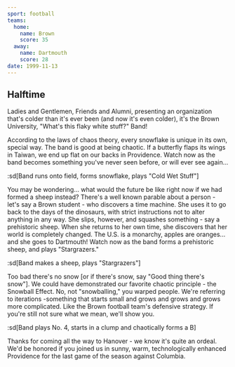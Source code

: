 ```yaml
---
sport: football
teams:
  home:
    name: Brown
    score: 35
  away:
    name: Dartmouth
    score: 28
date: 1999-11-13
---
```


## Halftime

Ladies and Gentlemen, Friends and Alumni, presenting an organization that's colder than it's ever been (and now it's even colder), it's the Brown University, "What's this flaky white stuff?" Band!

According to the laws of chaos theory, every snowflake is unique in its own, special way. The band is good at being chaotic. If a butterfly flaps its wings in Taiwan, we end up flat on our backs in Providence. Watch now as the band becomes something you've never seen before, or will ever see again...

:sd[Band runs onto field, forms snowflake, plays "Cold Wet Stuff"]

You may be wondering... what would the future be like right now if we had formed a sheep instead? There's a well known parable about a person - let's say a Brown student - who discovers a time machine. She uses it to go back to the days of the dinosaurs, with strict instructions not to alter anything in any way. She slips, however, and squashes something - say a prehistoric sheep. When she returns to her own time, she discovers that her world is completely changed. The U.S. is a monarchy, apples are oranges... and she goes to Dartmouth! Watch now as the band forms a prehistoric sheep, and plays "Stargrazers."

:sd[Band makes a sheep, plays "Stargrazers"]

Too bad there's no snow [or if there's snow, say "Good thing there's snow"]. We could have demonstrated our favorite chaotic principle - the Snowball Effect. No, not "snowballing," you warped people. We're referring to iterations -something that starts small and grows and grows and grows more complicated. Like the Brown football team's defensive strategy. If you're still not sure what we mean, we'll show you.

:sd[Band plays No. 4, starts in a clump and chaotically forms a B]

Thanks for coming all the way to Hanover - we know it's quite an ordeal. We'd be honored if you joined us in sunny, warm, technologically enhanced Providence for the last game of the season against Columbia.
